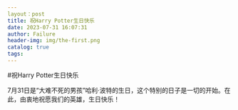 ```yaml
---
layout：post
title: 祝Harry Potter生日快乐
date: 2023-07-31 16:07:31
author: Failure
header-img: img/the-first.png
catalog: true
tags:
---
```

#祝Harry Potter生日快乐

7月31日是“大难不死的男孩”哈利·波特的生日，这个特别的日子是一切的开始。在此，由衷地祝愿我们的英雄，生日快乐！
 
